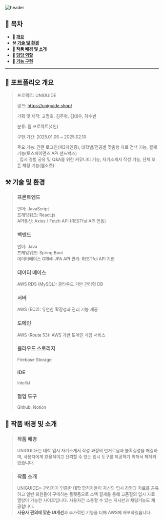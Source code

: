 ![header](https://capsule-render.vercel.app/api?type=waving&color=6053d5&height=200&section=header&text=UNIGUIDE&fontSize=70)

## **📖 목차**

<b>
  
- 📝 [개요](#-포트폴리오-개요)
- ⚒️ [기술 및 환경](#%EF%B8%8F-기술-및-환경)
- 📃 [작품 배경 및 소개](#-작품-배경-및-소개)
- 🍋 [담당 역할](#-역할)
- 🔎 [기능 구현](#-기능-구현)
</b>

---

## **📝 포트폴리오 개요**

> 프로젝트: UNIGUIDE
>
> 링크: https://uniguide.shop/
> 
> 기획 및 제작: 고명호, 김주혁, 김태우, 하수빈
>
> 분류: 팀 프로젝트(4인)
>
> 구현 기간: 2025.01.06 ~ 2025.02.10
>
> 주요 기능: 간편 로그인(제3자인증), 대학별/전공별 맞춤형 자료 검색 기능, 결제 기능(토스페이먼츠 API 샌드박스)</br>, 입시 경험 공유 및 Q&A를 위한 커뮤니티 기능, 자기소개서 작성 기능, 단체 오픈 채팅 기능(웹소켓)


## **⚒️ 기술 및 환경**
> ### 프론트엔드
> 언어: JavaScript</br>
> 프레임워크: React.js</br>
> API통신: Axios / Fetch API (RESTful API 연동)</br>
> ### 백엔드
> 언어: Java</br>
> 프레임워크: Spring Boot</br>
> 데이터베이스 ORM: JPA
> API 관리: RESTful API 기반
> ### 데이터 베이스
> AWS RDS (MySQL): 클라우드 기반 관리형 DB
> ### 서버
> AWS (EC2): 유연한 확장성과 관리 기능 제공
> ### 도메인
> AWS (Route 53): AWS 기반 도메인 네임 서비스
> ### 클라우드 스토리지
> Firebase Storage
> ### IDE
> IntelliJ
> ### 협업 도구
> Github, Notion

## **📃 작품 배경 및 소개**
> ### 작품 배경
> 
> UNIGUIDE는 대학 입시 자기소개서 작성 과정의 번거로움과 불확실성을 해결하며, 사용자에게 효율적이고 신뢰할 수 있는 입시 도구를 제공하기 위해서 제작되었습니다. 

> ### 작품 소개
>
> UNIGUIDE는 관리자가 인증한 대학 합격자들이 자신의 입시 경험과 자료를 공유하고 일반 회원들이 구매하는 플랫폼으로 소액 결제를 통해 고품질의 입시 자료 열람이 가능한 사이트입니다. 사용자간 소통할 수 있는 게시판과 채팅기능도 제공합니다.</br>
> **사용자 편의에 맞춘 UI개선**과 추가적인 기능을 더해 AWS에 배포하였습니다.
